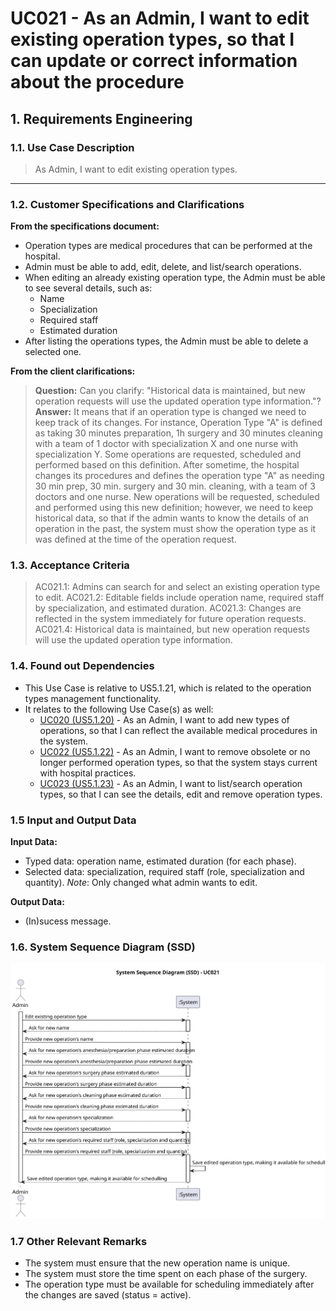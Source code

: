 # UC021 - As an Admin, I want to edit existing operation types, so that I can update or correct information about the procedure

## 1. Requirements Engineering

### 1.1. Use Case Description

> As Admin, I want to edit existing operation types.
---

### 1.2. Customer Specifications and Clarifications

**From the specifications document:**

- Operation types are medical procedures that can be performed at the hospital.
- Admin must be able to add, edit, delete, and list/search operations.
- When editing an already existing operation type, the Admin must be able to see several details, such as:
  - Name
  - Specialization
  - Required staff
  - Estimated duration
- After listing the operations types, the Admin must be able to delete a selected one.

**From the client clarifications:**

> **Question:** Can you clarify: "Historical data is maintained, but new operation requests will use the updated operation type information."?
> **Answer:** It means that if an operation type is changed we need to keep track of its changes. For instance,
Operation Type "A" is defined as taking 30 minutes preparation, 1h surgery and 30 minutes cleaning with a team of 1 doctor with specialization X and one nurse with specialization Y. Some operations are requested, scheduled and performed based on this definition. After sometime, the hospital changes its procedures and defines the operation type "A" as needing 30 min prep, 30 min. surgery and 30 min. cleaning, with a team of 3 doctors and one nurse. New operations will be requested, scheduled and performed using this new definition; however, we need to keep historical data, so that if the admin wants to know the details of an operation in the past, the system must show the operation type as it was defined at the time of the operation request.

### 1.3. Acceptance Criteria

> AC021.1: Admins can search for and select an existing operation type to edit.
> AC021.2: Editable fields include operation name, required staff by specialization, and estimated duration.
> AC021.3: Changes are reflected in the system immediately for future operation requests.
> AC021.4: Historical data is maintained, but new operation requests will use the updated operation type information.

### 1.4. Found out Dependencies

- This Use Case is relative to US5.1.21, which is related to the operation types management functionality.
- It relates to the following Use Case(s) as well:
  - [UC020 (US5.1.20)](../UC020/README.md) - As an Admin, I want to add new types of operations, so that I can reflect the available medical procedures in the system.
  - [UC022 (US5.1.22)](../UC022/README.md) - As an Admin, I want to remove obsolete or no longer performed operation types, so that the system stays current with hospital practices.
  - [UC023 (US5.1.23)](../UC023/README.md) - As an Admin, I want to list/search operation types, so that I can see the details, edit and remove operation types.

### 1.5 Input and Output Data

**Input Data:**

- Typed data: operation name, estimated duration (for each phase).
- Selected data: specialization, required staff (role, specialization and quantity).
_Note_: Only changed what admin wants to edit.

**Output Data:**

- (In)sucess message.

### 1.6. System Sequence Diagram (SSD)

![System Sequence Diagram](svg/uc021-system-sequence-diagram.svg)

### 1.7 Other Relevant Remarks

- The system must ensure that the new operation name is unique.
- The system must store the time spent on each phase of the surgery.
- The operation type must be available for scheduling immediately after the changes are saved (status = active).
